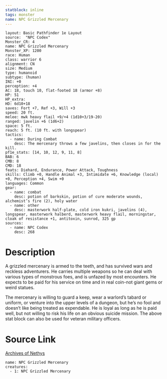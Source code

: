 ```yaml
---
statblock: inline
tags: monster
name: NPC Grizzled Mercenary
---
```

```statblock
layout: Basic Pathfinder 1e Layout
source:  "NPC Codex"
Monster_CR: 4
name: NPC Grizzled Mercenary
Monster_XP: 1200
race: Human
class: warrior 6
alignment: CN
size: Medium
type: humanoid
subtype: (human)
INI: +0
perception: +4
AC: 18, touch 10, flat-footed 18 (armor +8)
HP: 51
HP_extra: 
HD: 6d10+18
saves: Fort +7, Ref +3, Will +3
speed: 20 ft.
melee: mwk heavy flail +9/+4 (1d10+3/19-20)
ranged: javelin +6 (1d6+2)
space: 5 ft.
reach: 5 ft. (10 ft. with longspear)
tactics:
  - name: During Combat
    desc: The mercenary throws a few javelins, then closes in for the kill.
pf1e_stats: [14, 10, 12, 9, 11, 8]
BAB: 6
CMB: 8
CMD: 18
feats: Diehard, Endurance, Power Attack, Toughness
skills: Climb +0, Handle Animal +3, Intimidate +6, Knowledge (local) +0, Perception +4, Swim +0
languages: Common
gear:
  - name: combat
    desc: potion of barkskin, potion of cure moderate wounds, alchemist’s fire (2), holy water
  - name: other
    desc: masterwork half-plate, cold iron kukri, javelins (4), longspear, masterwork halberd, masterwork heavy flail, morningstar, cloak of resistance +1, antitoxin, sunrod, 325 gp
sources:
  - name: NPC Codex
    desc: 268
```
# Description
A grizzled mercenary is armed to the teeth, and has survived wars and reckless adventurers. He carries multiple weapons so he can deal with various types of monstrous foes, and is unfazed by most encounters. He expects to be paid for his service on time and in real coin-not giant gems or weird statues.

The mercenary is willing to guard a keep, wear a warlord’s tabard or uniform, or venture into the upper levels of a dungeon, but he’s no fool and doesn’t like being treated as expendable. He is loyal as long as he is paid well, but not willing to risk his life on an obvious suicide mission. The above stat block can also be used for veteran military officers.
# Source Link
[Archives of Nethys](https://aonprd.com/NPCDisplay.aspx?ItemName=Grizzled%20Mercenary)
```encounter-table
name: NPC Grizzled Mercenary
creatures:
  - 1: NPC Grizzled Mercenary
```
